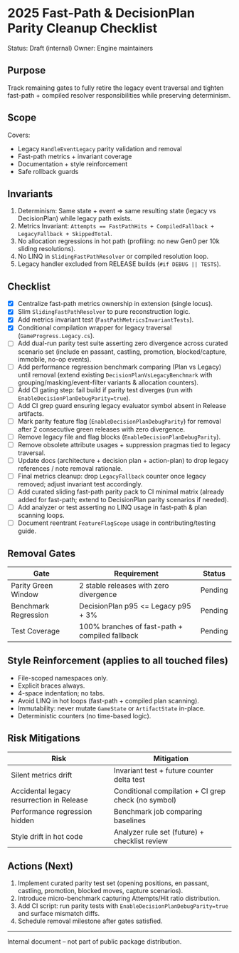# 2025 Fast-Path & DecisionPlan Parity Cleanup Checklist

Status: Draft (internal)
Owner: Engine maintainers

## Purpose

Track remaining gates to fully retire the legacy event traversal and tighten fast-path + compiled resolver responsibilities while preserving determinism.

## Scope

Covers:

- Legacy `HandleEventLegacy` parity validation and removal
- Fast-path metrics + invariant coverage
- Documentation + style reinforcement
- Safe rollback guards

## Invariants

1. Determinism: Same state + event => same resulting state (legacy vs DecisionPlan) while legacy path exists.
2. Metrics Invariant: `Attempts == FastPathHits + CompiledFallback + LegacyFallback + SkippedTotal`.
3. No allocation regressions in hot path (profiling: no new Gen0 per 10k sliding resolutions).
4. No LINQ in `SlidingFastPathResolver` or compiled resolution loop.
5. Legacy handler excluded from RELEASE builds (`#if DEBUG || TESTS`).

## Checklist

- [x] Centralize fast-path metrics ownership in extension (single locus).
- [x] Slim `SlidingFastPathResolver` to pure reconstruction logic.
- [x] Add metrics invariant test (`FastPathMetricsInvariantTests`).
- [x] Conditional compilation wrapper for legacy traversal (`GameProgress.Legacy.cs`).
- [ ] Add dual-run parity test suite asserting zero divergence across curated scenario set (include en passant, castling, promotion, blocked/capture, immobile, no-op events).
- [ ] Add performance regression benchmark comparing (Plan vs Legacy) until removal (extend existing `DecisionPlanVsLegacyBenchmark` with grouping/masking/event-filter variants & allocation counters).
- [ ] Add CI gating step: fail build if parity test diverges (run with `EnableDecisionPlanDebugParity=true`).
- [ ] Add CI grep guard ensuring legacy evaluator symbol absent in Release artifacts.
- [ ] Mark parity feature flag (`EnableDecisionPlanDebugParity`) for removal after 2 consecutive green releases with zero divergence.
- [ ] Remove legacy file and flag blocks (`EnableDecisionPlanDebugParity`).
- [ ] Remove obsolete attribute usages + suppression pragmas tied to legacy traversal.
- [ ] Update docs (architecture + decision plan + action-plan) to drop legacy references / note removal rationale.
- [ ] Final metrics cleanup: drop `LegacyFallback` counter once legacy removed; adjust invariant test accordingly.
- [ ] Add curated sliding fast-path parity pack to CI minimal matrix (already added for fast-path; extend to DecisionPlan parity scenarios if needed).
- [ ] Add analyzer or test asserting no LINQ usage in fast-path & plan scanning loops.
- [ ] Document reentrant `FeatureFlagScope` usage in contributing/testing guide.

## Removal Gates

| Gate | Requirement | Status |
|------|-------------|--------|
| Parity Green Window | 2 stable releases with zero divergence | Pending |
| Benchmark Regression | DecisionPlan p95 <= Legacy p95 + 3% | Pending |
| Test Coverage | 100% branches of fast-path + compiled fallback | Pending |

## Style Reinforcement (applies to all touched files)

- File-scoped namespaces only.
- Explicit braces always.
- 4-space indentation; no tabs.
- Avoid LINQ in hot loops (fast-path + compiled plan scanning).
- Immutability: never mutate `GameState` or `ArtifactState` in-place.
- Deterministic counters (no time-based logic).

## Risk Mitigations

| Risk | Mitigation |
|------|------------|
| Silent metrics drift | Invariant test + future counter delta test |
| Accidental legacy resurrection in Release | Conditional compilation + CI grep check (no symbol) |
| Performance regression hidden | Benchmark job comparing baselines |
| Style drift in hot code | Analyzer rule set (future) + checklist review |

## Actions (Next)

1. Implement curated parity test set (opening positions, en passant, castling, promotion, blocked moves, capture scenarios).
2. Introduce micro-benchmark capturing Attempts/Hit ratio distribution.
3. Add CI script: run parity tests with `EnableDecisionPlanDebugParity=true` and surface mismatch diffs.
4. Schedule removal milestone after gates satisfied.

---
Internal document – not part of public package distribution.
